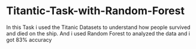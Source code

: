 # Titantic-Task-with-Random-Forest

In this Task i used the Titanic Datasets to understand how people survived and died on the ship. 
And i used Random Forest to analyzed the data and i got 83% accuracy
